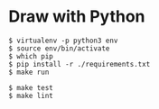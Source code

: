 # Draw with Python

    $ virtualenv -p python3 env
    $ source env/bin/activate
    $ which pip
    $ pip install -r ./requirements.txt
    $ make run

    $ make test
    $ make lint
